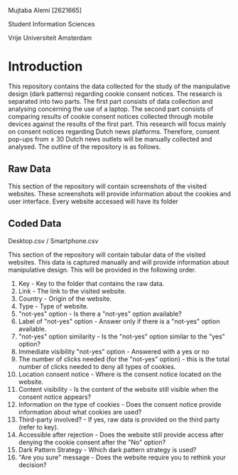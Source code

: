 Mujtaba Alemi [2621665]

Student Information Sciences

Vrije Universiteit Amsterdam

# Introduction
This repository contains the data collected for the study of the manipulative design (dark patterns) regarding cookie consent notices. The research is separated into two parts. The first part consists of data collection and analysing concerning the use of a laptop. The second part consists of comparing results of cookie consent notices collected through mobile devices against the results of the first part. This research will focus mainly on consent notices regarding Dutch news platforms. Therefore, consent pop-ups from ± 30 Dutch news outlets will be manually collected and analysed. The outline of the repository is as follows.


## Raw Data
This section of the repository will contain screenshots of the visited websites. These screenshots will provide information about the cookies and user interface. Every website accessed will have its folder


## Coded Data
Desktop.csv / Smartphone.csv

This section of the repository will contain tabular data of the visited websites. This  data  is  captured  manually  and  will  provide  information  about manipulative design. This will be provided in the following order.

1. Key - Key to the folder that contains the raw data.
2. Link - The link to the visited website.
3. Country - Origin of the website.
4. Type - Type of website.
5. "not-yes" option - Is there a "not-yes" option available?
6. Label of "not-yes" option - Answer only if there is a "not-yes" option available.
7. "not-yes" option similarity - Is the "not-yes" option similar to the "yes" option?
8. Immediate visibility "not-yes" option - Answered with a yes or no
9. The number of clicks needed (for the "not-yes" option) - this is the total number of clicks needed to deny all types of cookies.
10. Location consent notice - Where is the consent notice located on the website.
11. Content visibility - Is the content of the website still visible when the consent notice appears?
12. Information on the type of cookies - Does the consent notice provide information about what cookies are used?
13. Third-party involved? - If yes, raw data is provided on the third party (refer to key).
14. Accessible after rejection - Does the website still provide access after denying the cookie consent after the "No" option?
15. Dark Pattern Strategy - Which dark pattern strategy is used?
16. "Are you sure" message - Does the website require you to rethink your decision?
